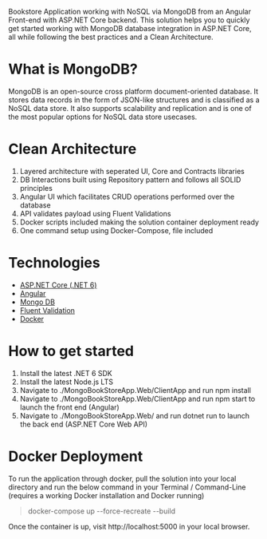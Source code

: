 
Bookstore Application working with NoSQL via MongoDB from an Angular Front-end 
with ASP.NET Core backend. This solution helps you to quickly 
get started working with MongoDB database integration in ASP.NET Core, 
all while following the best practices and a Clean Architecture.

# What is MongoDB?

MongoDB is an open-source cross platform document-oriented database. It stores data records in the form of JSON-like structures and is classified as a NoSQL data store. It also supports scalability and replication and is one of the most popular options for NoSQL data store usecases.


# Clean Architecture

1. Layered architecture with seperated UI, Core and Contracts libraries
2. DB Interactions built using Repository pattern and follows all SOLID principles
3. Angular UI which facilitates CRUD operations performed over the database
4. API validates payload using Fluent Validations
5. Docker scripts included making the solution container deployment ready
6. One command setup using Docker-Compose, file included

# Technologies

* [ASP.NET Core (.NET 6)](https://docs.microsoft.com/en-us/aspnet/core/introduction-to-aspnet-core?view=aspnetcore-6.0)
* [Angular](https://angular.io/)
* [Mongo DB](https://www.mongodb.com/)
* [Fluent Validation](https://fluentvalidation.net/)
* [Docker](https://www.docker.com/)


# How to get started

1. Install the latest .NET 6 SDK
2. Install the latest Node.js LTS
3. Navigate to ./MongoBookStoreApp.Web/ClientApp and run npm install
4. Navigate to ./MongoBookStoreApp.Web/ClientApp and run npm start to launch the front end (Angular)
5. Navigate to ./MongoBookStoreApp.Web/ and run dotnet run to launch the back end (ASP.NET Core Web API)

# Docker Deployment

To run the application through docker, pull the solution into your local directory and run the below command in your Terminal / Command-Line (requires a working Docker installation and Docker running)

> docker-compose up --force-recreate --build

Once the container is up, visit http://localhost:5000 in your local browser. 



